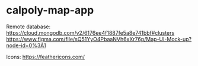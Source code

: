 # calpoly-map-app
Remote database: https://cloud.mongodb.com/v2/6176ee4f1887fe5a8e741bbf#clusters
https://www.figma.com/file/sQ51YyO4PbaaNVh6xXr76p/Map-UI-Mock-up?node-id=0%3A1

Icons:
https://feathericons.com/  
